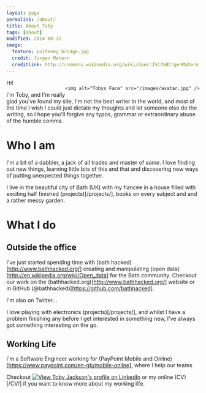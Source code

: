 ```yaml
---
layout: page
permalink: /about/
title: About Toby
tags: [about]
modified: 2014-08-31
image:
  feature: pulteney_bridge.jpg
  credit: Jürgen Matern
  creditlink: http://commons.wikimedia.org/wiki/User:J%C3%BCrgenMatern
---
```


<div style="float: right">

	<img alt="Tobys Face" src="/images/avatar.jpg" />

</div>

Hi!

I'm Toby, and I'm really glad you've found my site, I'm not the best writer in the world, and most of the time I wish I could just dictate my thoughts and let someone else do the writing, so I hope you'll forgive any typos, grammar or extraordinary abuse of the humble comma.

# Who I am

I'm a bit of a dabbler, a jack of all trades and master of *some*. I love finding out new things, learning little bits of this and that and discovering new ways of putting unexpected things together. 

I live in the beautiful city of Bath (UK) with my fiancée in a house filled with exciting half finished (projects)[/projects/], books on every subject and and a rather messy garden.

# What I do

## Outside the office

I've just started spending time with (bath hacked)[http://www.bathhacked.org/] creating and manipulating (open data)[http://en.wikipedia.org/wiki/Open_data] for the Bath community. Checkout our work on the (bathhacked.org)[http://www.bathhacked.org/] website or in GitHub (@bathhacked)[https://github.com/bathhacked].

I'm also on Twitter... <a href="https://twitter.com/warmfusion" class="twitter-follow-button" data-show-count="false" data-dnt="true"></a>
<script>!function(d,s,id){var js,fjs=d.getElementsByTagName(s)[0],p=/^http:/.test(d.location)?'http':'https';if(!d.getElementById(id)){js=d.createElement(s);js.id=id;js.src=p+'://platform.twitter.com/widgets.js';fjs.parentNode.insertBefore(js,fjs);}}(document, 'script', 'twitter-wjs');</script> 

I love playing with electronics (projects)[/projects/], and whilst I have a problem finishing any before I get interested in something new, I've always got something interesting on the go.

## Working Life

I'm a Software Engineer working for (PayPoint Mobile and Online)[https://www.paypoint.com/en-gb/mobile-online], where I help our teams 

Checkout  <a href="http://uk.linkedin.com/pub/toby-jackson/14/2a1/b7"><img src="https://static.licdn.com/scds/common/u/img/webpromo/btn_profile_greytxt_80x15.png" width="80" height="15" border="0" alt="View Toby Jackson's profile on LinkedIn"></a> or my online (CV)[/CV/] if you want to know more about my working life.

